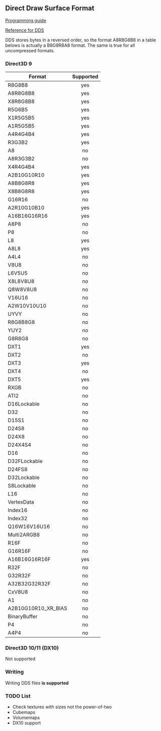 ## Direct Draw Surface Format

[Programming guide](https://docs.microsoft.com/en-us/windows/desktop/direct3ddds/dx-graphics-dds-pguide)

[Reference for DDS](https://docs.microsoft.com/en-us/windows/desktop/direct3ddds/dx-graphics-dds-reference)

DDS stores bytes in a reversed order, so the format A8R8G8B8 in a table belows is actually a
B8G8R8A8 format. The same is true for all uncompressed formats.

### Direct3D 9

| Format        | Supported |
| ------------- |:---------:|
| R8G8B8        |    yes    |
| A8R8G8B8      |    yes    |
| X8R8G8B8      |    yes    |
| R5G6B5        |    yes    |
| X1R5G5B5      |    yes    |
| A1R5G5B5      |    yes    |
| A4R4G4B4      |    yes    |
| R3G3B2        |    yes    |
| A8            |    no     |
| A8R3G3B2      |    no     |
| X4R4G4B4      |    yes    |
| A2B10G10R10   |    yes    |
| A8B8G8R8      |    yes    |
| X8B8G8R8      |    yes    |
| G16R16        |    no     |
| A2R10G10B10   |    yes    |
| A16B16G16R16  |    yes    |
| A8P8          |    no     |
| P8            |    no     |
| L8            |    yes    |
| A8L8          |    yes    |
| A4L4          |    no     |
| V8U8          |    no     |
| L6V5U5        |    no     |
| X8L8V8U8      |    no     |
| Q8W8V8U8      |    no     |
| V16U16        |    no     |
| A2W10V10U10   |    no     |
| UYVY          |    no     |
| R8G8B8G8      |    no     |
| YUY2          |    no     |
| G8R8G8        |    no     |
| DXT1          |    yes    |
| DXT2          |    no     |
| DXT3          |    yes    |
| DXT4          |    no     |
| DXT5          |    yes    |
| RXGB          |    no     |
| ATI2          |    no     |
| D16Lockable   |    no     |
| D32           |    no     |
| D15S1         |    no     |
| D24S8         |    no     |
| D24X8         |    no     |
| D24X4S4       |    no     |
| D16           |    no     |
| D32FLockable  |    no     |
| D24FS8        |    no     |
| D32Lockable   |    no     |
| S8Lockable    |    no     |
| L16           |    no     |
| VertexData    |    no     |
| Index16       |    no     |
| Index32       |    no     |
| Q16W16V16U16  |    no     |
| Multi2ARGB8   |    no     |
| R16F          |    no     |
| G16R16F       |    no     |
| A16B16G16R16F |    yes    |
| R32F          |    no     |
| G32R32F       |    no     |
| A32B32G32R32F |    no     |
| CxV8U8        |    no     |
| A1            |    no     |
| A2B10G10R10_XR_BIAS |    no     |
| BinaryBuffer  |    no     |
| P4            |    no     |
| A4P4          |    no     |

### Direct3D 10/11 (DX10)

Not supported

### Writing

Writing DDS files **is supported**

### TODO List

* Check textures with sizes not the power-of-two
* Cubemaps
* Volumemaps
* DX10 support
